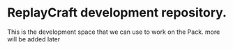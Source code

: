 # ReplayCraft development repository.
This is the development space that we can use to work on the Pack. more will be added later 